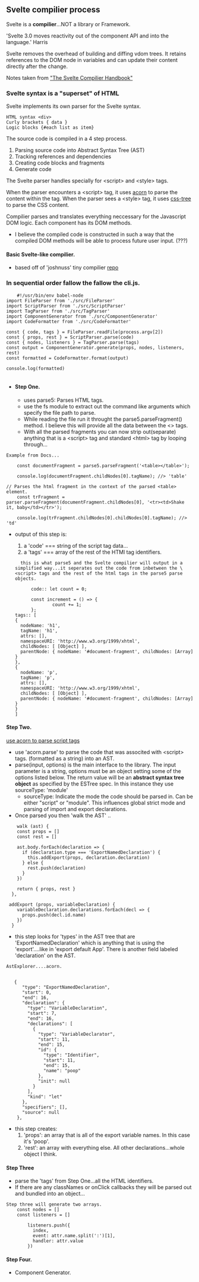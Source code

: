 ## Svelte compilier process

Svelte is a **compilier**...NOT a library or Framework.

'Svelte 3.0 moves reactivity out of the component API and into the language.' Harris

Svelte removes the overhead of building and diffing vdom trees. It retains references to the DOM node in variables and can update their content directly after the change.

Notes taken from ["The Svelte Compilier Handbook"]('https://lihautan.com/the-svelte-compiler-handbook/#overview')

### Svelte syntax is a "superset" of HTML

Svelte implements its own parser for the Svelte syntax.

```
HTML syntax <div>
Curly brackets { data }
Logic blocks {#each list as item}
```

The source code is compiled in a 4 step process.

1. Parsing source code into Abstract Syntax Tree (AST)
2. Tracking references and dependencies
3. Creating code blocks and fragments
4. Generate code

The Svelte parser handles specially for \<script> and \<style> tags.

When the parser encounters a \<script> tag, it uses [acorn]('https://www.npmjs.com/package/acorn') to parse the content within the tag. When the parser sees a \<style> tag, it uses [css-tree]('https://www.npmjs.com/package/css-tree') to parse the CSS content.

Compilier parses and translates everything neccessary for the Javascript DOM logic. Each component has its DOM methods.

- I believe the compiled code is constructed in such a way that the compiled DOM methods will be able to process future user input. (???)

#### Basic Svelte-like compilier.

- based off of 'joshnuss' tiny compilier [repo](https://github.com/joshnuss/micro-svelte-compiler)

### In sequential order fallow the fallow the cli.js.

```
    #!/usr/bin/env babel-node
import FileParser from './src/FileParser'
import ScriptParser from './src/ScriptParser'
import TagParser from './src/TagParser'
import ComponentGenerator from './src/ComponentGenerator'
import CodeFormatter from './src/CodeFormatter'

const { code, tags } = FileParser.readFile(process.argv[2])
const { props, rest } = ScriptParser.parse(code)
const { nodes, listeners } = TagParser.parse(tags)
const output = ComponentGenerator.generate(props, nodes, listeners, rest)
const formatted = CodeFormatter.format(output)

console.log(formatted)


```

- #### Step One.
  - uses parse5: Parses HTML tags.
  - use the fs module to extract out the command like arguments which specify the file path to parse.
  - While reading the file run it throught the parse5.parseFragment() method. I believe this will provide all the data between the <> tags.
  - With all the parsed fragments you can now strip out(separate) anything that is a \<script> tag and standard \<html> tag by looping through...

```
Example from Docs...

    const documentFragment = parse5.parseFragment('<table></table>');

    console.log(documentFragment.childNodes[0].tagName); //> 'table'

// Parses the html fragment in the context of the parsed <table> element.
    const trFragment = parser.parseFragment(documentFragment.childNodes[0], '<tr><td>Shake it, baby</td></tr>');

    console.log(trFragment.childNodes[0].childNodes[0].tagName); //> 'td'
```

- output of this step is:

  1. a 'code' === string of the script tag data...
  2. a 'tags' === array of the rest of the HTMl tag identifiers.

  ```
    this is what parse5 and the Svelte compilier will output in a simplified way...it seperates out the code from inbetween the \<script> tags and the rest of the html tags in the parse5 parse objects.

        code:: let count = 0;

        const increment = () => {
                count += 1;
        };
  tags:: [
  {
    nodeName: 'h1',
    tagName: 'h1',
    attrs: [],
    namespaceURI: 'http://www.w3.org/1999/xhtml',
    childNodes: [ [Object] ],
    parentNode: { nodeName: '#document-fragment', childNodes: [Array] }
  },
  {
    nodeName: 'p',
    tagName: 'p',
    attrs: [],
    namespaceURI: 'http://www.w3.org/1999/xhtml',
    childNodes: [ [Object] ],
    parentNode: { nodeName: '#document-fragment', childNodes: [Array] }
  }
  ]
  ```

#### Step Two.

[use acorn to parse script tags](https://github.com/joshnuss/micro-svelte-compiler/blob/master/src/ScriptParser.js)

- use 'acorn.parse' to parse the code that was associted with \<script> tags. (formatted as a string) into an AST.
- parse(input, options) is the main interface to the library. The input parameter is a string, options must be an object setting some of the options listed below. The return value will be an **abstract syntax tree object** as specified by the ESTree spec. In this instance they use sourceType: 'module'
  - sourceType: Indicate the mode the code should be parsed in. Can be either "script" or "module". This influences global strict mode and parsing of import and export declarations.
- Once parsed you then 'walk the AST' ..

```
    walk (ast) {
    const props = []
    const rest = []

    ast.body.forEach(declaration => {
      if (declaration.type === 'ExportNamedDeclaration') {
        this.addExport(props, declaration.declaration)
      } else {
        rest.push(declaration)
      }
    })

    return { props, rest }
  },

 addExport (props, variableDeclaration) {
    variableDeclaration.declarations.forEach(decl => {
      props.push(decl.id.name)
    })
  }

```

- this step looks for 'types' in the AST tree that are 'ExportNamedDeclaration' which is anything that is using the 'export'....like in 'export default App'. There is another field labeled 'declaration' on the AST.

```
AstExplorer....acorn.


   {
      "type": "ExportNamedDeclaration",
      "start": 0,
      "end": 16,
      "declaration": {
        "type": "VariableDeclaration",
        "start": 7,
        "end": 16,
        "declarations": [
          {
            "type": "VariableDeclarator",
            "start": 11,
            "end": 15,
            "id": {
              "type": "Identifier",
              "start": 11,
              "end": 15,
              "name": "poop"
            },
            "init": null
          }
        ],
        "kind": "let"
      },
      "specifiers": [],
      "source": null
    },
```

- this step creates:
  1. 'props': an array that is all of the export variable names. In this case it's 'poop'.
  2. 'rest': an array with everything else. All other declarations...whole object I think.

#### Step Three

- parse the 'tags' from Step One...all the HTML identifiers.
- If there are any classNames or onClick callbacks they will be parsed out and bundled into an object...

```
Step three will generate two arrays.
    const nodes = []
    const listeners = []

        listeners.push({
          index,
          event: attr.name.split(':')[1],
          handler: attr.value
        })

```

#### Step Four.

- Component Generator.

